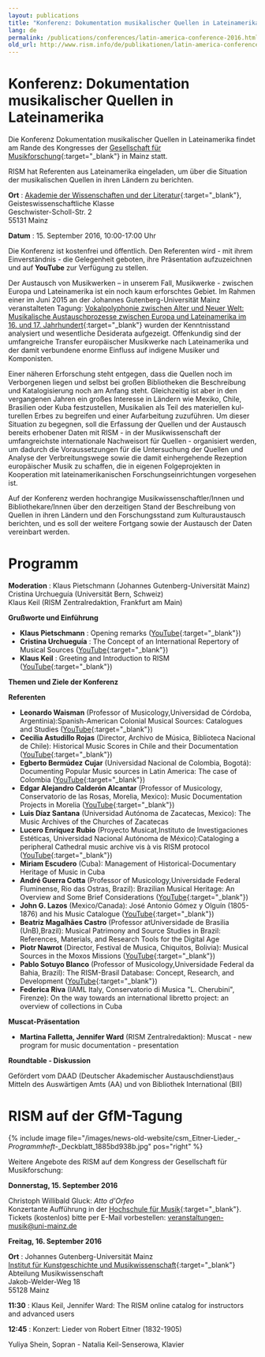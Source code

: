```yaml
---
layout: publications
title: "Konferenz: Dokumentation musikalischer Quellen in Lateinamerika"
lang: de
permalink: /publications/conferences/latin-america-conference-2016.html
old_url: http://www.rism.info/de/publikationen/latin-america-conference-2016.html
---
```


# Konferenz: Dokumentation musikalischer Quellen in Lateinamerika

Die Konferenz Dokumentation musikalischer Quellen in Lateinamerika findet am Rande des Kongresses der [Gesellschaft für Musikforschung](http://www.gfm2016.uni-mainz.de/){:target="_blank"} in Mainz statt.

RISM hat Referenten aus Lateinamerika eingeladen, um über die Situation der musikalischen Quellen in ihren Ländern zu berichten.   
  
**Ort** : [Akademie der Wissenschaften und der Literatur](http://www.adwmainz.de/anfahrt.html){:target="_blank"},   
Geisteswissenschaftliche Klasse  
Geschwister-Scholl-Str. 2  
55131 Mainz

**Datum** : 15. September 2016, 10:00-17:00 Uhr

Die Konferenz ist kostenfrei und öffentlich. Den Referenten wird - mit ihrem Einverständnis - die Gelegenheit geboten, ihre Präsentation aufzuzeichnen und auf **YouTube** zur Verfügung zu stellen.

Der Austausch von Musikwerken – in unserem Fall, Musikwerke - zwischen Europa und Lateinamerika ist ein noch kaum erforschtes Gebiet. Im Rahmen einer im Juni 2015 an der Johannes Gutenberg-Universität Mainz veranstalteten Tagung: [Vokalpolyphonie zwischen Alter und Neuer Welt: Musikalische Austauschprozesse zwischen Europa und Lateinamerika im 16. und 17. Jahrhundert](https://www.troja-online.eu/kolloquien-und-jahrb%C3%BCcher-ab-2013/){:target="_blank"} wurden der Kenntnisstand analysiert und wesentliche Desiderata aufgezeigt. Offenkundig sind der umfangreiche Transfer europäischer Musikwerke nach Lateinamerika und der damit verbundene enorme Einfluss auf indigene Musiker und Komponisten.

Einer näheren Erforschung steht entgegen, dass die Quellen noch im Verborgenen liegen und selbst bei großen Bibliotheken die Beschreibung und Katalogisierung noch am Anfang steht. Gleichzeitig ist aber in den vergangenen Jahren ein großes Interesse in Län­dern wie Mexiko, Chile, Brasilien oder Kuba festzustellen, Musikalien als Teil des materiellen kul­turellen Erbes zu begreifen und einer Aufarbeitung zuzuführen. Um dieser Situation zu begegnen, soll die Erfassung der Quellen und der Austausch bereits erhobe­ner Daten mit RISM - in der Musikwissenschaft der umfangreichste internationale Nachweisort für Quellen - organisiert werden, um dadurch die Voraussetzungen für die Untersuchung der Quellen und Analyse der Verbreitungswege sowie die damit einhergehende Rezeption europäischer Musik zu schaffen, die in eigenen Folgeprojekten in Kooperation mit lateinamerikanischen Forschungsein­richtungen vorgesehen ist.

Auf der Konferenz werden hochrangige Musikwissenschaftler/Innen und Bibliothekare/Innen über den derzeitigen Stand der Beschreibung von Quellen in ihren Ländern und den Forschungsstand zum Kulturaustausch berichten, und es soll der weitere Fortgang sowie der Austausch der Daten vereinbart werden.

# Programm

**Moderation** : Klaus Pietschmann (Johannes Gutenberg-Universität Mainz)  
Cristina Urchueguía (Universität Bern, Schweiz)  
Klaus Keil (RISM Zentralredaktion, Frankfurt am Main)

**Grußworte und Einführung**

- **Klaus Pietschmann** : Opening remarks ([YouTube](https://youtu.be/bYvK-w2qTNo){:target="_blank"})
- **Cristina Urchueguía** : The Concept of an International Repertory of Musical Sources ([YouTube](https://youtu.be/1ROti64TIUc){:target="_blank"})
- **Klaus Keil** : Greeting and Introduction to RISM ([YouTube](https://youtu.be/AcBicQv5Wy8){:target="_blank"})

**Themen und Ziele der Konferenz**

**Referenten**

- **Leonardo Waisman** (Professor of Musicology,Universidad de Córdoba, Argentinia):Spanish-American Colonial Musical Sources: Catalogues and Studies ([YouTube](https://youtu.be/EyF2N63DOOk?list=PL9SyOIE9iSYI-qGaDNQhXCptexIif8Scm){:target="_blank"})
- **Cecilia Astudillo Rojas** (Director, Archivo de Música, Biblioteca Nacional de Chile): Historical Music Scores in Chile and their Documentation ([YouTube](https://youtu.be/AoIwrrvLWeg?list=PL9SyOIE9iSYI-qGaDNQhXCptexIif8Scm){:target="_blank"})
- **Egberto Bermúdez**  **Cujar** (Universidad Nacional de Colombia, Bogotá): Documenting Popular Music sources in Latin America: The case of Colombia ([YouTube](https://youtu.be/CEpYx2ZmjIM){:target="_blank"})
- **Edgar Alejandro Calderón Alcantar** (Professor of Musicology, Conservatorio de las Rosas, Morelia, Mexico): Music Documentation Projects in Morelia ([YouTube](https://youtu.be/JMC5JgEJCnQ){:target="_blank"})
- **Luis Díaz Santana** (Universidad Autónoma de Zacatecas, Mexico): The Music Archives of the Churches of Zacatecas
- **Lucero Enríquez Rubio** (Proyecto Musicat,Instituto de Investigaciones Estéticas, Universidad Nacional Autónoma de México):Cataloging a peripheral Cathedral music archive vis à vis RISM protocol ([YouTube](https://youtu.be/IX8XK5555Mk){:target="_blank"})
- **Miriam Escudero** (Cuba): Management of Historical-Documentary Heritage of Music in Cuba
- **André Guerra Cotta** (Professor of Musicology,Universidade Federal Fluminense, Rio das Ostras, Brazil): Brazilian Musical Heritage: An Overview and Some Brief Considerations ([YouTube](https://youtu.be/z_VjkqV-RvE){:target="_blank"})
- **John G. Lazos** (Mexico/Canada): José Antonio Gómez y Olguín (1805-1876) and his Music Catalogue ([YouTube](https://youtu.be/Yo5ev9ZZ5mA){:target="_blank"})
- **Beatriz Magalhães Castro** (Professor atUniversidade de Brasilia (UnB),Brazil): Musical Patrimony and Source Studies in Brazil: References, Materials, and Research Tools for the Digital Age
- **Piotr Nawrot** (Director, Festival de Musica, Chiquitos, Bolivia): Musical Sources in the Moxos Missions ([YouTube](https://youtu.be/7TFxTM_A55o){:target="_blank"})
- **Pablo Sotuyo Blanco** (Professor of Musicology,Universidade Federal da Bahia, Brazil): The RISM-Brasil Database: Concept, Research, and Development ([YouTube](https://youtu.be/mwbE5XK1j6M){:target="_blank"})
- **Federica Riva** (IAML Italy, Conservatorio di Musica "L. Cherubini", Firenze): On the way towards an international libretto project: an overview of collections in Cuba

**Muscat-Präsentation**

- **Martina Falletta, Jennifer Ward** (RISM Zentralredaktion): Muscat - new program for music documentation - presentation

**Roundtable - Diskussion**

Gefördert vom DAAD (Deutscher Akademischer Austauschdienst)aus Mitteln des Auswärtigen Amts (AA) und von Bibliothek International (BII)

# RISM auf der GfM-Tagung

{% include image file="/images/news-old-website/csm_Eitner-Lieder_-_Programmheft_-_Deckblatt_1885bd938b.jpg" pos="right" %}

Weitere Angebote des RISM auf dem Kongress der Gesellschaft für Musikforschung:

**Donnerstag, 15. September 2016**

Christoph Willibald Gluck: _Atto d'Orfeo_  
Konzertante Aufführung in der [Hochschule für Musik](http://www.musik.uni-mainz.de){:target="_blank"}. Tickets (kostenlos) bitte per E-Mail vorbestellen: [veranstaltungen-musik@uni-mainz.de](mailto:veranstaltungen-musik@uni-mainz.de)

**Freitag, 16. September 2016**

**Ort** : Johannes Gutenberg-Universität Mainz  
[Institut für Kunstgeschichte und Musikwissenschaft](https://www.kunstgeschichte.uni-mainz.de/kontakt-id-1934/){:target="_blank"}  
Abteilung Musikwissenschaft  
Jakob-Welder-Weg 18   
55128 Mainz

**11:30** : Klaus Keil, Jennifer Ward: The RISM online catalog for instructors and advanced users

**12:45** : Konzert: Lieder von Robert Eitner (1832-1905)

Yuliya Shein, Sopran - Natalia Keil-Senserowa, Klavier

